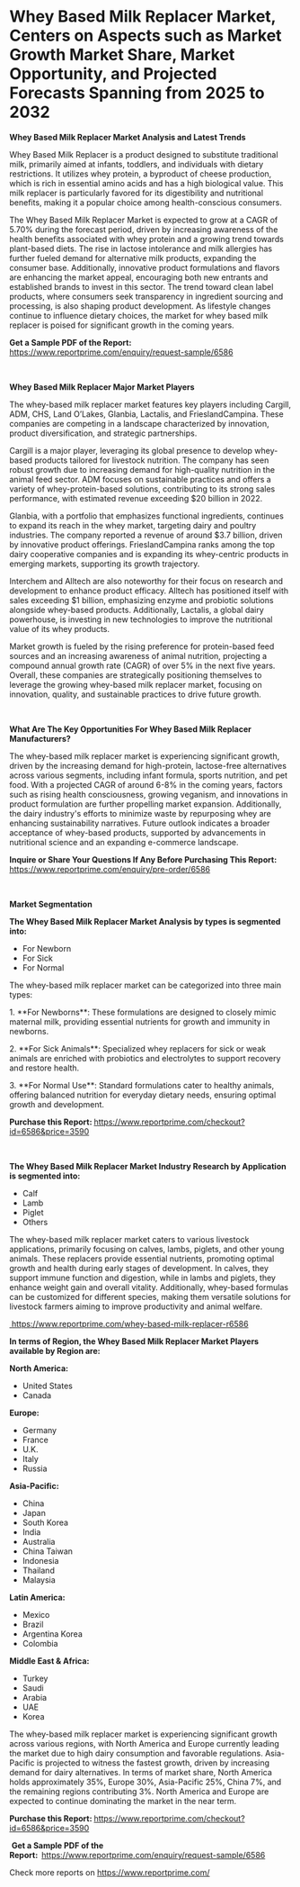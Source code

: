 <p><h1>Whey Based Milk Replacer Market, Centers on Aspects such as Market Growth Market Share, Market Opportunity, and Projected Forecasts Spanning from 2025 to 2032</h1></p><p><strong>Whey Based Milk Replacer Market Analysis and Latest Trends</strong></p>
<p><p>Whey Based Milk Replacer is a product designed to substitute traditional milk, primarily aimed at infants, toddlers, and individuals with dietary restrictions. It utilizes whey protein, a byproduct of cheese production, which is rich in essential amino acids and has a high biological value. This milk replacer is particularly favored for its digestibility and nutritional benefits, making it a popular choice among health-conscious consumers.</p><p>The Whey Based Milk Replacer Market is expected to grow at a CAGR of 5.70% during the forecast period, driven by increasing awareness of the health benefits associated with whey protein and a growing trend towards plant-based diets. The rise in lactose intolerance and milk allergies has further fueled demand for alternative milk products, expanding the consumer base. Additionally, innovative product formulations and flavors are enhancing the market appeal, encouraging both new entrants and established brands to invest in this sector. The trend toward clean label products, where consumers seek transparency in ingredient sourcing and processing, is also shaping product development. As lifestyle changes continue to influence dietary choices, the market for whey based milk replacer is poised for significant growth in the coming years.</p></p>
<p><strong>Get a Sample PDF of the Report:&nbsp;</strong> <a href="https://www.reportprime.com/enquiry/request-sample/6586?utm_campaign=3000&utm_medium=2&utm_source=Github&utm_content=ia&utm_term=19032025&utm_id=whey-based-milk-replacer">https://www.reportprime.com/enquiry/request-sample/6586</a></p>
<p>&nbsp;</p>
<p><strong>Whey Based Milk Replacer Major Market Players</strong></p>
<p><p>The whey-based milk replacer market features key players including Cargill, ADM, CHS, Land O’Lakes, Glanbia, Lactalis, and FrieslandCampina. These companies are competing in a landscape characterized by innovation, product diversification, and strategic partnerships.</p><p>Cargill is a major player, leveraging its global presence to develop whey-based products tailored for livestock nutrition. The company has seen robust growth due to increasing demand for high-quality nutrition in the animal feed sector. ADM focuses on sustainable practices and offers a variety of whey-protein-based solutions, contributing to its strong sales performance, with estimated revenue exceeding $20 billion in 2022.</p><p>Glanbia, with a portfolio that emphasizes functional ingredients, continues to expand its reach in the whey market, targeting dairy and poultry industries. The company reported a revenue of around $3.7 billion, driven by innovative product offerings. FrieslandCampina ranks among the top dairy cooperative companies and is expanding its whey-centric products in emerging markets, supporting its growth trajectory.</p><p>Interchem and Alltech are also noteworthy for their focus on research and development to enhance product efficacy. Alltech has positioned itself with sales exceeding $1 billion, emphasizing enzyme and probiotic solutions alongside whey-based products. Additionally, Lactalis, a global dairy powerhouse, is investing in new technologies to improve the nutritional value of its whey products.</p><p>Market growth is fueled by the rising preference for protein-based feed sources and an increasing awareness of animal nutrition, projecting a compound annual growth rate (CAGR) of over 5% in the next five years. Overall, these companies are strategically positioning themselves to leverage the growing whey-based milk replacer market, focusing on innovation, quality, and sustainable practices to drive future growth.</p></p>
<p>&nbsp;</p>
<p><strong>What Are The Key Opportunities For Whey Based Milk Replacer Manufacturers?</strong></p>
<p><p>The whey-based milk replacer market is experiencing significant growth, driven by the increasing demand for high-protein, lactose-free alternatives across various segments, including infant formula, sports nutrition, and pet food. With a projected CAGR of around 6-8% in the coming years, factors such as rising health consciousness, growing veganism, and innovations in product formulation are further propelling market expansion. Additionally, the dairy industry's efforts to minimize waste by repurposing whey are enhancing sustainability narratives. Future outlook indicates a broader acceptance of whey-based products, supported by advancements in nutritional science and an expanding e-commerce landscape.</p></p>
<p><strong>Inquire or Share Your Questions If Any Before Purchasing This Report:</strong> <a href="https://www.reportprime.com/enquiry/pre-order/6586?utm_campaign=3000&utm_medium=2&utm_source=Github&utm_content=ia&utm_term=19032025&utm_id=whey-based-milk-replacer">https://www.reportprime.com/enquiry/pre-order/6586</a></p>
<p>&nbsp;</p>
<p><strong>Market Segmentation</strong></p>
<p><strong>The Whey Based Milk Replacer Market Analysis by types is segmented into:</strong></p>
<p><ul><li>For Newborn</li><li>For Sick</li><li>For Normal</li></ul></p>
<p><p>The whey-based milk replacer market can be categorized into three main types: </p><p>1. **For Newborns**: These formulations are designed to closely mimic maternal milk, providing essential nutrients for growth and immunity in newborns.</p><p>   </p><p>2. **For Sick Animals**: Specialized whey replacers for sick or weak animals are enriched with probiotics and electrolytes to support recovery and restore health.</p><p>3. **For Normal Use**: Standard formulations cater to healthy animals, offering balanced nutrition for everyday dietary needs, ensuring optimal growth and development.</p></p>
<p><strong>Purchase this Report:&nbsp;</strong><a href="https://www.reportprime.com/checkout?id=6586&price=3590&utm_campaign=3000&utm_medium=2&utm_source=Github&utm_content=ia&utm_term=19032025&utm_id=whey-based-milk-replacer">https://www.reportprime.com/checkout?id=6586&price=3590</a></p>
<p>&nbsp;</p>
<p><strong>The Whey Based Milk Replacer Market Industry Research by Application is segmented into:</strong></p>
<p><ul><li>Calf</li><li>Lamb</li><li>Piglet</li><li>Others</li></ul></p>
<p><p>The whey-based milk replacer market caters to various livestock applications, primarily focusing on calves, lambs, piglets, and other young animals. These replacers provide essential nutrients, promoting optimal growth and health during early stages of development. In calves, they support immune function and digestion, while in lambs and piglets, they enhance weight gain and overall vitality. Additionally, whey-based formulas can be customized for different species, making them versatile solutions for livestock farmers aiming to improve productivity and animal welfare.</p></p>
<p><a href="https://www.reportprime.com/whey-based-milk-replacer-r6586?utm_campaign=3000&utm_medium=2&utm_source=Github&utm_content=ia&utm_term=19032025&utm_id=whey-based-milk-replacer">&nbsp;https://www.reportprime.com/whey-based-milk-replacer-r6586</a></p>
<p><strong>In terms of Region, the Whey Based Milk Replacer Market Players available by Region are:</strong></p>
<p>
    <p> <strong> North America: </strong>
        <ul>
            <li>United States</li>
            <li>Canada</li>
        </ul>
        </p> 
    <p> <strong> Europe: </strong>
        <ul>
            <li>Germany</li>
            <li>France</li>
            <li>U.K.</li>
            <li>Italy</li>
            <li>Russia</li>
        </ul>
        </p> 
    <p> <strong> Asia-Pacific: </strong>
        <ul>
            <li>China</li>
            <li>Japan</li>
            <li>South Korea</li>
            <li>India</li>
            <li>Australia</li>
            <li>China Taiwan</li>
            <li>Indonesia</li>
            <li>Thailand</li>
            <li>Malaysia</li>
        </ul>
        </p> 
    <p> <strong> Latin America: </strong>
        <ul>
            <li>Mexico</li>
            <li>Brazil</li>
            <li>Argentina Korea</li>
            <li>Colombia</li>
        </ul>
        </p> 
    <p> <strong> Middle East & Africa: </strong>
        <ul>
            <li>Turkey</li>
            <li>Saudi</li>
            <li>Arabia</li>
            <li>UAE</li>
            <li>Korea</li>
        </ul>
    </p>
    </p>
<p><p>The whey-based milk replacer market is experiencing significant growth across various regions, with North America and Europe currently leading the market due to high dairy consumption and favorable regulations. Asia-Pacific is projected to witness the fastest growth, driven by increasing demand for dairy alternatives. In terms of market share, North America holds approximately 35%, Europe 30%, Asia-Pacific 25%, China 7%, and the remaining regions contributing 3%. North America and Europe are expected to continue dominating the market in the near term.</p></p>
<p><strong>Purchase this Report: </strong><a href="https://www.reportprime.com/checkout?id=6586&price=3590&utm_campaign=3000&utm_medium=2&utm_source=Github&utm_content=ia&utm_term=19032025&utm_id=whey-based-milk-replacer">https://www.reportprime.com/checkout?id=6586&price=3590</a></p>
<p>&nbsp;<strong>Get a Sample PDF of the Report:&nbsp;&nbsp;</strong><a href="https://www.reportprime.com/enquiry/request-sample/6586?utm_campaign=3000&utm_medium=2&utm_source=Github&utm_content=ia&utm_term=19032025&utm_id=whey-based-milk-replacer">https://www.reportprime.com/enquiry/request-sample/6586</a></p>
<p><strong></strong></p>
<p>Check more reports on <a href="https://www.reportprime.com/?utm_campaign=3000&utm_medium=2&utm_source=Github&utm_content=ia&utm_term=19032025&utm_id=whey-based-milk-replacer">https://www.reportprime.com/</a></p>